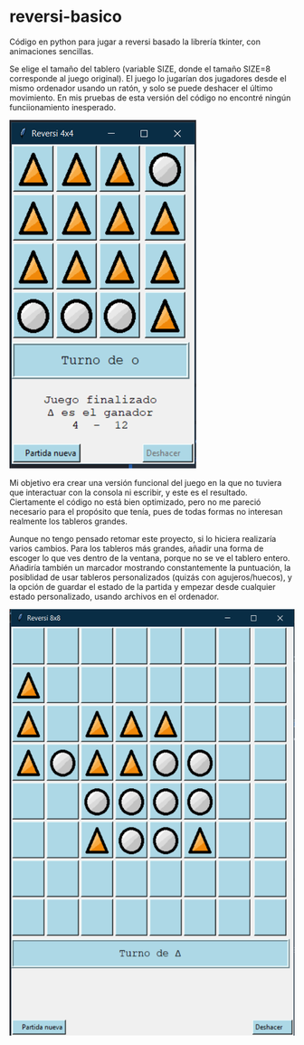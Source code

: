 # reversi-basico
Código en python para jugar a reversi basado la librería tkinter, con animaciones sencillas.

Se elige el tamaño del tablero (variable SIZE, donde el tamaño SIZE=8 corresponde al juego original). El juego lo jugarían dos jugadores desde el mismo ordenador usando un ratón, y solo se puede deshacer el último movimiento. En mis pruebas de esta versión del código no encontré ningún funciionamiento inesperado.

![Im](/rev-im1.png)

Mi objetivo era crear una versión funcional del juego  en la que no tuviera que interactuar con la consola ni escribir, y este es el resultado. Ciertamente el código no está bien optimizado, pero no me pareció necesario para el propósito que tenía, pues de todas formas no interesan realmente los tableros grandes.  

Aunque no tengo pensado retomar este proyecto, si lo hiciera realizaría varios cambios. Para los tableros más grandes, añadir una forma de escoger lo que ves dentro de la ventana, porque no se ve el tablero entero. Añadiría también un marcador mostrando constantemente la puntuación, la posiblidad de usar tableros personalizados (quizás con agujeros/huecos), y la opción de guardar el estado de la partida y empezar desde cualquier estado personalizado, usando archivos en el ordenador. 

![Im](/rev-im2.png)
